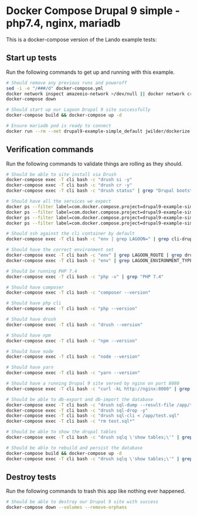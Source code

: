 Docker Compose Drupal 9 simple - php7.4, nginx, mariadb
=======================================================

This is a docker-compose version of the Lando example tests:

Start up tests
--------------

Run the following commands to get up and running with this example.

```bash
# Should remove any previous runs and poweroff
sed -i -e "/###/d" docker-compose.yml
docker network inspect amazeeio-network >/dev/null || docker network create amazeeio-network
docker-compose down

# Should start up our Lagoon Drupal 9 site successfully
docker-compose build && docker-compose up -d

# Ensure mariadb pod is ready to connect
docker run --rm --net drupal9-example-simple_default jwilder/dockerize dockerize -wait tcp://mariadb:3306 -timeout 1m
```

Verification commands
---------------------

Run the following commands to validate things are rolling as they should.

```bash
# Should be able to site install via Drush
docker-compose exec -T cli bash -c "drush si -y"
docker-compose exec -T cli bash -c "drush cr -y"
docker-compose exec -T cli bash -c "drush status" | grep "Drupal bootstrap" | grep "Successful"

# Should have all the services we expect
docker ps --filter label=com.docker.compose.project=drupal9-example-simple | grep Up | grep drupal9-example-simple_nginx_1
docker ps --filter label=com.docker.compose.project=drupal9-example-simple | grep Up | grep drupal9-example-simple_mariadb_1
docker ps --filter label=com.docker.compose.project=drupal9-example-simple | grep Up | grep drupal9-example-simple_php_1
docker ps --filter label=com.docker.compose.project=drupal9-example-simple | grep Up | grep drupal9-example-simple_cli_1

# Should ssh against the cli container by default
docker-compose exec -T cli bash -c "env | grep LAGOON=" | grep cli-drupal

# Should have the correct environment set
docker-compose exec -T cli bash -c "env" | grep LAGOON_ROUTE | grep drupal9-example-simple.docker.amazee.io
docker-compose exec -T cli bash -c "env" | grep LAGOON_ENVIRONMENT_TYPE | grep development

# Should be running PHP 7.4
docker-compose exec -T cli bash -c "php -v" | grep "PHP 7.4"

# Should have composer
docker-compose exec -T cli bash -c "composer --version"

# Should have php cli
docker-compose exec -T cli bash -c "php --version"

# Should have drush
docker-compose exec -T cli bash -c "drush --version"

# Should have npm
docker-compose exec -T cli bash -c "npm --version"

# Should have node
docker-compose exec -T cli bash -c "node --version"

# Should have yarn
docker-compose exec -T cli bash -c "yarn --version"

# Should have a running Drupal 9 site served by nginx on port 8080
docker-compose exec -T cli bash -c "curl -kL http://nginx:8080" | grep "Drush Site-Install"

# Should be able to db-export and db-import the database
docker-compose exec -T cli bash -c "drush sql-dump --result-file /app/test.sql"
docker-compose exec -T cli bash -c "drush sql-drop -y"
docker-compose exec -T cli bash -c "drush sql-cli < /app/test.sql"
docker-compose exec -T cli bash -c "rm test.sql*"

# Should be able to show the drupal tables
docker-compose exec -T cli bash -c "drush sqlq \'show tables;\'" | grep users

# Should be able to rebuild and persist the database
docker-compose build && docker-compose up -d
docker-compose exec -T cli bash -c "drush sqlq \'show tables;\'" | grep users
```

Destroy tests
-------------

Run the following commands to trash this app like nothing ever happened.

```bash
# Should be able to destroy our Drupal 9 site with success
docker-compose down --volumes --remove-orphans
```
